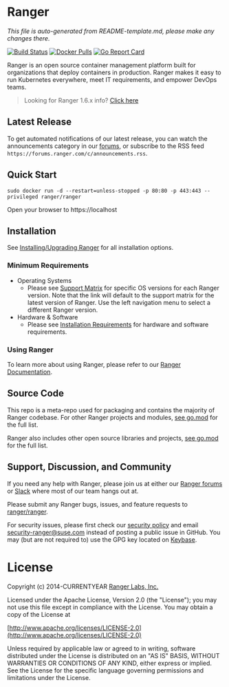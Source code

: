 # Ranger

*This file is auto-generated from README-template.md, please make any changes there.*

[![Build Status](https://drone-publish.ranger.io/api/badges/ranger/ranger/status.svg?branch=release/v2.6)](https://drone-publish.ranger.io/ranger/ranger)
[![Docker Pulls](https://img.shields.io/docker/pulls/ranger/ranger.svg)](https://store.docker.com/community/images/ranger/ranger)
[![Go Report Card](https://goreportcard.com/badge/github.com/ranger/ranger)](https://goreportcard.com/report/github.com/ranger/ranger)

Ranger is an open source container management platform built for organizations that deploy containers in production. Ranger makes it easy to run Kubernetes everywhere, meet IT requirements, and empower DevOps teams.

> Looking for Ranger 1.6.x info? [Click here](https://github.com/ranger/ranger/blob/master/README_1_6.md)

## Latest Release

To get automated notifications of our latest release, you can watch the announcements category in our [forums](http://forums.ranger.com/c/announcements), or subscribe to the RSS feed `https://forums.ranger.com/c/announcements.rss`.

## Quick Start

    sudo docker run -d --restart=unless-stopped -p 80:80 -p 443:443 --privileged ranger/ranger

Open your browser to https://localhost

## Installation

See [Installing/Upgrading Ranger](https://ranger.com/docs/ranger/v2.6/en/installation/) for all installation options.

### Minimum Requirements

* Operating Systems
  * Please see [Support Matrix](https://ranger.com/support-matrix/) for specific OS versions for each Ranger version. Note that the link will default to the support matrix for the latest version of Ranger. Use the left navigation menu to select a different Ranger version. 
* Hardware & Software
  * Please see [Installation Requirements](https://ranger.com/docs/ranger/v2.6/en/installation/requirements/) for hardware and software requirements.

### Using Ranger

To learn more about using Ranger, please refer to our [Ranger Documentation](https://ranger.com/docs/ranger/v2.6/en/).

## Source Code

This repo is a meta-repo used for packaging and contains the majority of Ranger codebase. For other Ranger projects and modules, [see go.mod](https://github.com/ranger/ranger/blob/release/v2.6/go.mod) for the full list.

Ranger also includes other open source libraries and projects, [see go.mod](https://github.com/ranger/ranger/blob/release/v2.6/go.mod) for the full list.

## Support, Discussion, and Community
If you need any help with Ranger, please join us at either our [Ranger forums](http://forums.ranger.com/) or [Slack](https://slack.ranger.io/) where most of our team hangs out at.

Please submit any Ranger bugs, issues, and feature requests to [ranger/ranger](https://github.com/ranger/ranger/issues).

For security issues, please first check our [security policy](SECURITY.md) and email security-ranger@suse.com instead of posting a public issue in GitHub.  You may (but are not required to) use the GPG key located on [Keybase](https://keybase.io/ranger).

# License

Copyright (c) 2014-CURRENTYEAR [Ranger Labs, Inc.](http://ranger.com)

Licensed under the Apache License, Version 2.0 (the "License");
you may not use this file except in compliance with the License.
You may obtain a copy of the License at

[http://www.apache.org/licenses/LICENSE-2.0](http://www.apache.org/licenses/LICENSE-2.0)

Unless required by applicable law or agreed to in writing, software
distributed under the License is distributed on an "AS IS" BASIS,
WITHOUT WARRANTIES OR CONDITIONS OF ANY KIND, either express or implied.
See the License for the specific language governing permissions and
limitations under the License.
